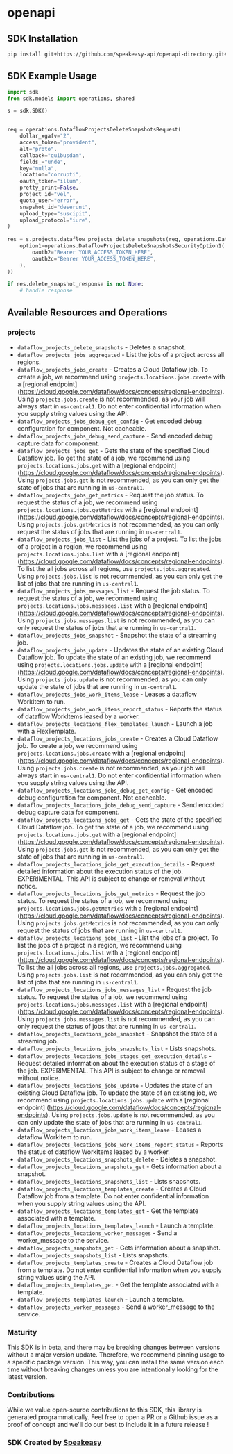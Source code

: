 # openapi

<!-- Start SDK Installation -->
## SDK Installation

```bash
pip install git+https://github.com/speakeasy-api/openapi-directory.git#subdirectory=SDKs/googleapis.com/dataflow/v1b3/python
```
<!-- End SDK Installation -->

## SDK Example Usage
<!-- Start SDK Example Usage -->
```python
import sdk
from sdk.models import operations, shared

s = sdk.SDK()


req = operations.DataflowProjectsDeleteSnapshotsRequest(
    dollar_xgafv="2",
    access_token="provident",
    alt="proto",
    callback="quibusdam",
    fields_="unde",
    key="nulla",
    location="corrupti",
    oauth_token="illum",
    pretty_print=False,
    project_id="vel",
    quota_user="error",
    snapshot_id="deserunt",
    upload_type="suscipit",
    upload_protocol="iure",
)
    
res = s.projects.dataflow_projects_delete_snapshots(req, operations.DataflowProjectsDeleteSnapshotsSecurity(
    option1=operations.DataflowProjectsDeleteSnapshotsSecurityOption1(
        oauth2="Bearer YOUR_ACCESS_TOKEN_HERE",
        oauth2c="Bearer YOUR_ACCESS_TOKEN_HERE",
    ),
))

if res.delete_snapshot_response is not None:
    # handle response
```
<!-- End SDK Example Usage -->

<!-- Start SDK Available Operations -->
## Available Resources and Operations


### projects

* `dataflow_projects_delete_snapshots` - Deletes a snapshot.
* `dataflow_projects_jobs_aggregated` - List the jobs of a project across all regions.
* `dataflow_projects_jobs_create` - Creates a Cloud Dataflow job. To create a job, we recommend using `projects.locations.jobs.create` with a [regional endpoint] (https://cloud.google.com/dataflow/docs/concepts/regional-endpoints). Using `projects.jobs.create` is not recommended, as your job will always start in `us-central1`. Do not enter confidential information when you supply string values using the API.
* `dataflow_projects_jobs_debug_get_config` - Get encoded debug configuration for component. Not cacheable.
* `dataflow_projects_jobs_debug_send_capture` - Send encoded debug capture data for component.
* `dataflow_projects_jobs_get` - Gets the state of the specified Cloud Dataflow job. To get the state of a job, we recommend using `projects.locations.jobs.get` with a [regional endpoint] (https://cloud.google.com/dataflow/docs/concepts/regional-endpoints). Using `projects.jobs.get` is not recommended, as you can only get the state of jobs that are running in `us-central1`.
* `dataflow_projects_jobs_get_metrics` - Request the job status. To request the status of a job, we recommend using `projects.locations.jobs.getMetrics` with a [regional endpoint] (https://cloud.google.com/dataflow/docs/concepts/regional-endpoints). Using `projects.jobs.getMetrics` is not recommended, as you can only request the status of jobs that are running in `us-central1`.
* `dataflow_projects_jobs_list` - List the jobs of a project. To list the jobs of a project in a region, we recommend using `projects.locations.jobs.list` with a [regional endpoint] (https://cloud.google.com/dataflow/docs/concepts/regional-endpoints). To list the all jobs across all regions, use `projects.jobs.aggregated`. Using `projects.jobs.list` is not recommended, as you can only get the list of jobs that are running in `us-central1`.
* `dataflow_projects_jobs_messages_list` - Request the job status. To request the status of a job, we recommend using `projects.locations.jobs.messages.list` with a [regional endpoint] (https://cloud.google.com/dataflow/docs/concepts/regional-endpoints). Using `projects.jobs.messages.list` is not recommended, as you can only request the status of jobs that are running in `us-central1`.
* `dataflow_projects_jobs_snapshot` - Snapshot the state of a streaming job.
* `dataflow_projects_jobs_update` - Updates the state of an existing Cloud Dataflow job. To update the state of an existing job, we recommend using `projects.locations.jobs.update` with a [regional endpoint] (https://cloud.google.com/dataflow/docs/concepts/regional-endpoints). Using `projects.jobs.update` is not recommended, as you can only update the state of jobs that are running in `us-central1`.
* `dataflow_projects_jobs_work_items_lease` - Leases a dataflow WorkItem to run.
* `dataflow_projects_jobs_work_items_report_status` - Reports the status of dataflow WorkItems leased by a worker.
* `dataflow_projects_locations_flex_templates_launch` - Launch a job with a FlexTemplate.
* `dataflow_projects_locations_jobs_create` - Creates a Cloud Dataflow job. To create a job, we recommend using `projects.locations.jobs.create` with a [regional endpoint] (https://cloud.google.com/dataflow/docs/concepts/regional-endpoints). Using `projects.jobs.create` is not recommended, as your job will always start in `us-central1`. Do not enter confidential information when you supply string values using the API.
* `dataflow_projects_locations_jobs_debug_get_config` - Get encoded debug configuration for component. Not cacheable.
* `dataflow_projects_locations_jobs_debug_send_capture` - Send encoded debug capture data for component.
* `dataflow_projects_locations_jobs_get` - Gets the state of the specified Cloud Dataflow job. To get the state of a job, we recommend using `projects.locations.jobs.get` with a [regional endpoint] (https://cloud.google.com/dataflow/docs/concepts/regional-endpoints). Using `projects.jobs.get` is not recommended, as you can only get the state of jobs that are running in `us-central1`.
* `dataflow_projects_locations_jobs_get_execution_details` - Request detailed information about the execution status of the job. EXPERIMENTAL. This API is subject to change or removal without notice.
* `dataflow_projects_locations_jobs_get_metrics` - Request the job status. To request the status of a job, we recommend using `projects.locations.jobs.getMetrics` with a [regional endpoint] (https://cloud.google.com/dataflow/docs/concepts/regional-endpoints). Using `projects.jobs.getMetrics` is not recommended, as you can only request the status of jobs that are running in `us-central1`.
* `dataflow_projects_locations_jobs_list` - List the jobs of a project. To list the jobs of a project in a region, we recommend using `projects.locations.jobs.list` with a [regional endpoint] (https://cloud.google.com/dataflow/docs/concepts/regional-endpoints). To list the all jobs across all regions, use `projects.jobs.aggregated`. Using `projects.jobs.list` is not recommended, as you can only get the list of jobs that are running in `us-central1`.
* `dataflow_projects_locations_jobs_messages_list` - Request the job status. To request the status of a job, we recommend using `projects.locations.jobs.messages.list` with a [regional endpoint] (https://cloud.google.com/dataflow/docs/concepts/regional-endpoints). Using `projects.jobs.messages.list` is not recommended, as you can only request the status of jobs that are running in `us-central1`.
* `dataflow_projects_locations_jobs_snapshot` - Snapshot the state of a streaming job.
* `dataflow_projects_locations_jobs_snapshots_list` - Lists snapshots.
* `dataflow_projects_locations_jobs_stages_get_execution_details` - Request detailed information about the execution status of a stage of the job. EXPERIMENTAL. This API is subject to change or removal without notice.
* `dataflow_projects_locations_jobs_update` - Updates the state of an existing Cloud Dataflow job. To update the state of an existing job, we recommend using `projects.locations.jobs.update` with a [regional endpoint] (https://cloud.google.com/dataflow/docs/concepts/regional-endpoints). Using `projects.jobs.update` is not recommended, as you can only update the state of jobs that are running in `us-central1`.
* `dataflow_projects_locations_jobs_work_items_lease` - Leases a dataflow WorkItem to run.
* `dataflow_projects_locations_jobs_work_items_report_status` - Reports the status of dataflow WorkItems leased by a worker.
* `dataflow_projects_locations_snapshots_delete` - Deletes a snapshot.
* `dataflow_projects_locations_snapshots_get` - Gets information about a snapshot.
* `dataflow_projects_locations_snapshots_list` - Lists snapshots.
* `dataflow_projects_locations_templates_create` - Creates a Cloud Dataflow job from a template. Do not enter confidential information when you supply string values using the API.
* `dataflow_projects_locations_templates_get` - Get the template associated with a template.
* `dataflow_projects_locations_templates_launch` - Launch a template.
* `dataflow_projects_locations_worker_messages` - Send a worker_message to the service.
* `dataflow_projects_snapshots_get` - Gets information about a snapshot.
* `dataflow_projects_snapshots_list` - Lists snapshots.
* `dataflow_projects_templates_create` - Creates a Cloud Dataflow job from a template. Do not enter confidential information when you supply string values using the API.
* `dataflow_projects_templates_get` - Get the template associated with a template.
* `dataflow_projects_templates_launch` - Launch a template.
* `dataflow_projects_worker_messages` - Send a worker_message to the service.
<!-- End SDK Available Operations -->

### Maturity

This SDK is in beta, and there may be breaking changes between versions without a major version update. Therefore, we recommend pinning usage
to a specific package version. This way, you can install the same version each time without breaking changes unless you are intentionally
looking for the latest version.

### Contributions

While we value open-source contributions to this SDK, this library is generated programmatically.
Feel free to open a PR or a Github issue as a proof of concept and we'll do our best to include it in a future release !

### SDK Created by [Speakeasy](https://docs.speakeasyapi.dev/docs/using-speakeasy/client-sdks)
